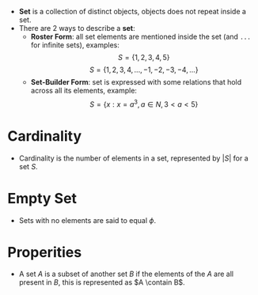 - **Set** is a collection of distinct objects, objects does not repeat inside a set.
- There are 2 ways to describe a **set**:
	- **Roster Form**: all set elements are mentioned inside the set (and `...` for infinite sets), examples:
$$S = \{1, 2, 3, 4, 5\}$$
$$ S = \{1, 2, 3, 4, ..., -1, -2, -3, -4, ...\}$$
	- **Set-Builder Form**: set is expressed with some relations that hold across all its elements, example:
$$ S = \{x: x = a^3, a \in N, 3 \lt a \lt 5 \}$$
# Cardinality
- Cardinality is the number of elements in a set, represented by $|S|$ for a set $S$.
# Empty Set
- Sets with no elements are said to equal $\phi$.
# Properities
- A set $A$ is a subset of another set $B$ if the elements of the $A$ are all present in $B$, this is represented as $A \contain B$.